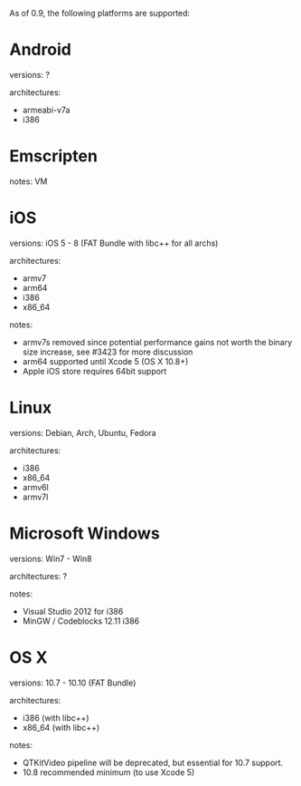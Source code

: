 As of 0.9, the following platforms are supported:

# Android #

versions: ?

architectures:
  * armeabi-v7a
  * i386


# Emscripten #

notes: VM


# iOS #

versions: iOS 5 - 8 (FAT Bundle with libc++ for all archs)

architectures:
  * armv7
  * arm64
  * i386
  * x86_64

notes:
  * armv7s removed since potential performance gains not worth the binary size increase, see #3423 for more discussion
  * arm64 supported until Xcode 5 (OS X 10.8+)
  * Apple iOS store requires 64bit support


# Linux #

versions: Debian, Arch, Ubuntu, Fedora

architectures:
  * i386
  * x86_64
  * armv6l
  * armv7l
	
# Microsoft Windows #

versions: Win7 - Win8

architectures: ?

notes:
  * Visual Studio 2012 for i386
  * MinGW / Codeblocks 12.11 i386


# OS X #

versions: 10.7 - 10.10 (FAT Bundle)

architectures:
  * i386 (with libc++)
  * x86_64 (with libc++)

notes:
  * QTKitVideo pipeline will be deprecated, but essential for 10.7 support.
  * 10.8 recommended minimum (to use Xcode 5)
